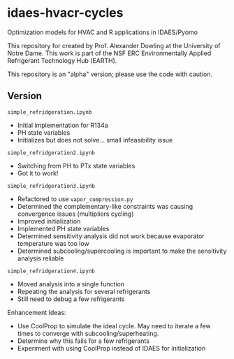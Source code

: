 # idaes-hvacr-cycles

Optimization models for HVAC and R applications in IDAES/Pyomo

This repository for created by Prof. Alexander Dowling at the University of Notre Dame. This work is part of the NSF ERC Environmentally Applied Refrigerant Technology Hub (EARTH).

This repository is an "alpha" version; please use the code with caution.

## Version

`simple_refridgeration.ipynb`
* Initial implementation for R134a
* PH state variables
* Initializes but does not solve... small infeasibility issue

`simple_refridgeration2.ipynb`
* Switching from PH to PTx state variables
* Got it to work!

`simple_refridgeration3.ipynb`
* Refactored to use `vapor_compression.py`
* Determined the complementary-like constraints was causing convergence issues (multipliers cycling)
* Improved initialization
* Implemented PH state variables
* Determined sensitivity analysis did not work because evaporator temperature was too low
* Determined subcooling/supercooling is important to make the sensitivity analysis reliable

`simple_refridgeration4.ipynb`
* Moved analysis into a single function
* Repeating the analysis for several refrigerants
* Still need to debug a few refrigerants

Enhancement Ideas:
* Use CoolProp to simulate the ideal cycle. May need to iterate a few times to converge with subcooling/superheating.
* Determine why this fails for a few refrigerants
* Experiment with using CoolProp instead of IDAES for initialization